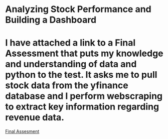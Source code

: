 # Analyzing Stock Performance and Building a Dashboard
# I have attached a link to a Final Assessment that puts my knowledge and understanding of data and python to the test. It asks me to pull stock data from the yfinance    database and I perform webscraping to extract key information regarding revenue data.


[Final Assesment](https://dataplatform.cloud.ibm.com/analytics/notebooks/v2/da0d0b59-f691-4472-bef2-34be3ba89c28/view?access_token=415a20058f777b89ce954aeb35415c2e1d8b7fa6ab3a92c16ec8e09e8adf1e46)
